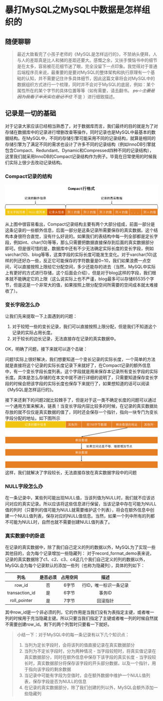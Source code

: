 # 暴打MySQL之MySQL中数据是怎样组织的

## 随便聊聊

> 最近大致看完了小孩子老师的《MySQL是怎样运行的》，不禁纳头便拜，人与人的差距真是比人和猪的差距还要大。感慨之余，又扶手懊恼书中的细节是在太多，容易被花花细节迷了眼，完全没留下一点印象。我觉得对于普通后端程序员来说，最重要的是要对MySQL的整体架构和执行原理有一个基础的认知，并不需要记住许多具体细节，因此这篇文章将会对MySQL中的数据组织方式进行一个梳理，同时并不会对于MySQL的底层，例如：某个属性所在的某个字节的具体位置等等（如有需要，请去翻书。 ~~_ps：主要是因为我看了半天实在是记不住_~~ 不是 ）进行细致描述。

## 记录是一切的基础

对于记录大家应该已经相当熟悉了，对于数据库而言，我们最终的目的就是为了对存储在数据库中的记录进行增删改查等操作，同时记录也是MySQL中最基本的数据结构。在MySQL中，不同的存储引擎可能采用不同的记录结构，就算是相同的存储引擎为了满足不同的需求也设计了许多不同的记录结构（例如InnoDB引擎就包含Compact、Redundant、Dynamic和Compressed四种不同的记录结构），这里我们就采用InnoDB的Compact记录结构作为例子。毕竟在日常使用的时候我们实际上很少去改动记录结构。

### Compact记录的结构

![Compact行格式](compact%E8%A1%8C%E6%A0%BC%E5%BC%8F.png)

从上图中很容易看出，Compact记录结构主要有两个大部分组成，前面一部分是这条记录的一些额外信息，后面一部分是这条记录所需要保存的真实数据。这个结构本身很符合直觉，没有什么好说的。如果我们的表结构中每一列全部都是定长字段，例如int、char(10)等等，那么只需要把数据直接保存到后面的真实数据部分即可。但是很可惜的是，数据库中还有不少无法确定实际长度的变长字段，例如varchar(10)、blog等等，这类字段的实际长度可能发生变化。对于varchar(10)这样的列还好办一些，反正它可能保存的字符数量是0~10，我们如果浪费一点空间，可以直接按照上限给它分配空间，多少还能存的进去（当然，MySQL中实际上有更好的方式进行存储，这个后面会介绍），但是对于blog这样的字段，我们根本就不能确定它的上限（这么说实际上也不严谨，blog最多可以存储65535个字节，但是这是一个非常大的值，如果按照上限分配空间所需要的空间成本就太难接收了）。

### 变长字段怎么办

让我们先来提取一下上面遇到的问题：

1. 对于较短一些的变长记录，我们可以直接按照上限分配，但是我们不知道这个记录的实际占用长度。
2. 对于较长的边长记录，无法直接存在记录的真实数据中。

OK，明确了问题，接下来就可以逐个击破：

问题1实际上很好解决，我们想要知道一个变长记录的实际长度，一个简单的方法就是直接将这个记录的实际长度记录下来就好了，在Compact记录的额外信息中，有一个变长字段长度列表。这个字段就是用来保存本记录所有变长字段的实际长度。具体是怎么存储的在本文中就不进行详细的说明了，只需要知道保存变长字段的时候会把该字段的实际长度也保存下来就行了，如果想知道的话可以阅读《MySQL是怎样运行的》。

接下来还剩下的问题2就比较棘手了，但是对于这一类不确定长度的问题可以通过一个通用方案来解决，链表！当变长字段内容比较多的时候，在记录的真实数据处存放的就不仅仅是真实数据的值了，同时还会保存一个指针，指向一块专门为变长字段分配的地址。如下图所示
![Alt text](%E5%8F%98%E9%95%BF%E5%AD%97%E6%AE%B5%E7%9A%84%E5%AD%98%E5%82%A8%E6%96%B9%E5%BC%8F.png)
这样，我们就解决了字段较长，无法直接存放在真实数据字段中的问题

### NULL字段怎么办

在一条记录中，某些列可能出现NULL值，当该列值为NULL时，我们就不应该访问对应的真实记录。所以应该将这些信息进行保留，当该记录中存在可能为NULL值的列时（只要列的值可能为NULL就需要维护这个列表），将会在额外信息中创建一个NULL值列表，保存对应的NULL值信息。当然，如果一个列中所有的列都不可能为NULL时，自然也就不需要创建NULL值列表了。

### 真实数据中的卧底

在记录的真实数据中，除了我们自己定义的列的数据以外，MySQL为了实现一些其他目的，会为每个记录增加一些隐藏列：
对于record_format_demo表来说，记录的真实数据除了c1、c2、c3、c4这几个我们自己定义的列的数据以外，MySQL会为每个记录默认的添加一些列（也称为隐藏列），具体的列如下：

| 列名 | 是否必须 | 占用空间 | 描述 |
| :----: | :----: | :----: | :----: |
| row_id | 否 | 6字节 | 行ID，唯一标识一条记录 |
| transaction_id | 是 | 6字节 | 事务ID |
| roll_pointer | 是 | 7字节 | 回滚指针 |

其中row_id是一个非必须的列，它的作用是当我们没有为表指定主键，或者唯一列的时候用于充当隐藏主键。所以只要当我们指定了主键或者唯一列的时候自然就不需要创建row_id。剩下的两个列暂时只要看一下就好。

> 小结一下：对于MySQL中的每一条记录有以下几个知识点：
>
> 1. 当列为定长字段时，会将该列的值直接记录在真实数据部分
> 2. 当列为不定长字段时，分为两种情况
    - 当字段较短时，将真实值记录在真实数据部分，同时在额外信息中保存下该字段的真实长度
    - 当字段较长时，真实数据部分将保存该字段的开头部分数据，以及一个指针，用于指向该字段的剩余数据
> 3. 当记录中可能有字段为空值时，会在额外数据中维护一个NULL值列表，保存字段是否为NULL的信息
> 4. 在记录的真实数据部分，除了我们创建的列以外，MySQL会额外添加一些隐藏列